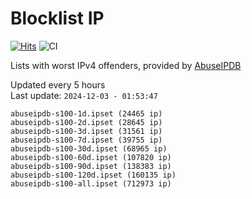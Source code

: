 # Blocklist IP

[![Hits](https://hits.seeyoufarm.com/api/count/incr/badge.svg?url=https%3A%2F%2Fgithub.com%2Fborestad%2Fblocklist-ip%2F&count_bg=%2379C83D&title_bg=%23555555&icon=&icon_color=%23E7E7E7&title=hits&edge_flat=false)](https://hits.seeyoufarm.com)  ![CI](https://img.shields.io/github/workflow/status/borestad/blocklist-ip/CI?style=flat-square)

Lists with worst IPv4 offenders, provided by [AbuseIPDB](https://www.abuseipdb.com/)

<!-- FOOTER-PLACEHOLDER -->
Updated every 5 hours<br>
Last update: `2024-12-03 - 01:53:47`
```
abuseipdb-s100-1d.ipset (24465 ip)
abuseipdb-s100-2d.ipset (28645 ip)
abuseipdb-s100-3d.ipset (31561 ip)
abuseipdb-s100-7d.ipset (39755 ip)
abuseipdb-s100-30d.ipset (68965 ip)
abuseipdb-s100-60d.ipset (107820 ip)
abuseipdb-s100-90d.ipset (138383 ip)
abuseipdb-s100-120d.ipset (160135 ip)
abuseipdb-s100-all.ipset (712973 ip)
```
